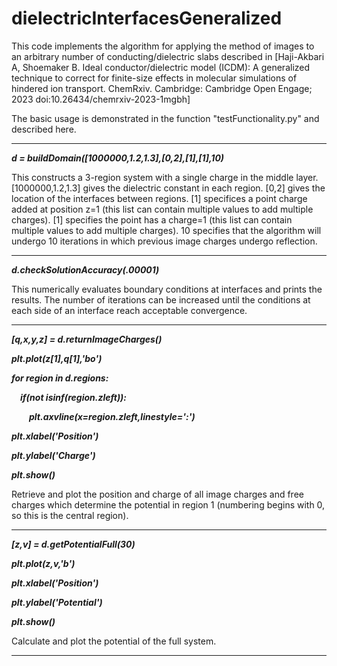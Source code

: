 # dielectricInterfacesGeneralized
This code implements the algorithm for applying the method of images to an arbitrary number of conducting/dielectric slabs described in [Haji-Akbari A, Shoemaker B. Ideal conductor/dielectric model (ICDM): A generalized technique to correct for finite-size effects in molecular simulations of hindered ion transport. ChemRxiv. Cambridge: Cambridge Open Engage; 2023 doi:10.26434/chemrxiv-2023-1mgbh]

The basic usage is demonstrated in the function "testFunctionality.py" and described here.

--------------------------------------------------------------

**_d = buildDomain([1000000,1.2,1.3],[0,2],[1],[1],10)_**

This constructs a 3-region system with a single charge in the middle layer. 
[1000000,1.2,1.3] gives the dielectric constant in each region.
[0,2] gives the location of the interfaces between regions.
[1] specifices a point charge added at position z=1 (this list can contain multiple values to add multiple charges).
[1] specifies the point has a charge=1 (this list can contain multiple values to add multiple charges).
10 specifies that the algorithm will undergo 10 iterations in which previous image charges undergo reflection.

-------------------------------------------------------------

**_d.checkSolutionAccuracy(.00001)_**

This numerically evaluates boundary conditions at interfaces and prints the results. The number of iterations can be increased until the conditions at each side of an interface reach acceptable convergence.

--------------------------------------------------------------

**_[q,x,y,z] = d.returnImageCharges()_**

**_plt.plot(z[1],q[1],'bo')_**

**_for region in d.regions:_**

**_&emsp;if(not isinf(region.zleft)):_**
    
**_&emsp;&emsp;plt.axvline(x=region.zleft,linestyle=':')_**
        
**_plt.xlabel('Position')_**

**_plt.ylabel('Charge')_**

**_plt.show()_**

Retrieve and plot the position and charge of all image charges and free charges which determine the potential in region 1 (numbering begins with 0, so this is the central region).

--------------------------------------------------------------


**_[z,v] = d.getPotentialFull(30)_**

**_plt.plot(z,v,'b')_**

**_plt.xlabel('Position')_**

**_plt.ylabel('Potential')_**

**_plt.show()_**

Calculate and plot the potential of the full system.

--------------------------------------------------------------


